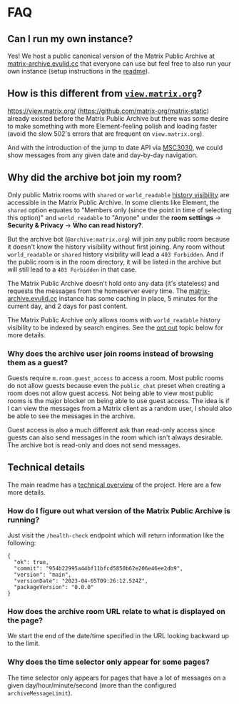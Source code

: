 # FAQ

## Can I run my own instance?

Yes! We host a public canonical version of the Matrix Public Archive at
[matrix-archive.evulid.cc](https://matrix-archive.evulid.cc/) that everyone can use but feel free to
also run your own instance (setup instructions in the [readme](../README.md)).

## How is this different from [`view.matrix.org`](https://view.matrix.org/)?

https://view.matrix.org/ (https://github.com/matrix-org/matrix-static) already existed
before the Matrix Public Archive but there was some desire to make something with more
Element-feeling polish and loading faster (avoid the slow 502's errors that are frequent
on `view.matrix.org`).

And with the introduction of the jump to date API via
[MSC3030](https://github.com/matrix-org/matrix-spec-proposals/pull/3030), we could show
messages from any given date and day-by-day navigation.

## Why did the archive bot join my room?

Only public Matrix rooms with `shared` or `world_readable` [history
visibility](https://spec.matrix.org/latest/client-server-api/#room-history-visibility) are
accessible in the Matrix Public Archive. In some clients like Element, the `shared`
option equates to "Members only (since the point in time of selecting this option)" and
`world_readable` to "Anyone" under the **room settings** -> **Security & Privacy** ->
**Who can read history?**.

But the archive bot (`@archive:matrix.org`) will join any public room because it doesn't
know the history visibility without first joining. Any room without `world_readable` or
`shared` history visibility will lead a `403 Forbidden`. And if the public room is in
the room directory, it will be listed in the archive but will still lead to a `403
Forbidden` in that case.

The Matrix Public Archive doesn't hold onto any data (it's
stateless) and requests the messages from the homeserver every time. The
[matrix-archive.evulid.cc](https://matrix-archive.evulid.cc/) instance has some caching in place, 5
minutes for the current day, and 2 days for past content.

The Matrix Public Archive only allows rooms with `world_readable` history visibility to
be indexed by search engines. See the [opt
out](#how-do-i-opt-out-and-keep-my-room-from-being-indexed-by-search-engines) topic
below for more details.

### Why does the archive user join rooms instead of browsing them as a guest?

Guests require `m.room.guest_access` to access a room. Most public rooms do not allow
guests because even the `public_chat` preset when creating a room does not allow guest
access. Not being able to view most public rooms is the major blocker on being able to
use guest access. The idea is if I can view the messages from a Matrix client as a
random user, I should also be able to see the messages in the archive.

Guest access is also a much different ask than read-only access since guests can also
send messages in the room which isn't always desirable. The archive bot is read-only and
does not send messages.

## Technical details

The main readme has a [technical overview](../README.md#technical-overview) of the
project. Here are a few more details.

### How do I figure out what version of the Matrix Public Archive is running?

Just visit the `/health-check` endpoint which will return information like the following:

```
{
  "ok": true,
  "commit": "954b22995a44bf11bfcd5850b62e206e46ee2db9",
  "version": "main",
  "versionDate": "2023-04-05T09:26:12.524Z",
  "packageVersion": "0.0.0"
}
```

### How does the archive room URL relate to what is displayed on the page?

We start the end of the date/time specified in the URL looking backward up to the limit.

### Why does the time selector only appear for some pages?

The time selector only appears for pages that have a lot of messages on a given
day/hour/minute/second (more than the configured `archiveMessageLimit`).
